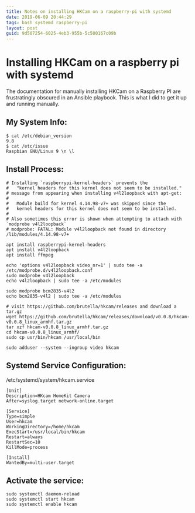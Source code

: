 ```yaml
---
title: Notes on installing HKCam on a raspberry-pi with systemd
date: 2019-06-09 20:44:29
tags: bash systemd raspberry-pi
layout: post
guid: 9d507254-6025-4eb3-955b-5c500167c09b
---
```


# Installing HKCam on a raspberry pi with systemd

The documentation for manually installing HKCam on a Raspberry PI are frustratingly obscured in an Ansible playbook. This is what I did to get it up and running manually.

## My System Info:

    $ cat /etc/debian_version
    9.8
    $ cat /etc/issue
    Raspbian GNU/Linux 9 \n \l


## Install Process:

    # Installing `raspberrypi-kernel-headers` prevents the
    #   "kernel headers for this kernel does not seem to be installed."
    # message from appearing when installing v4l2loopback with apt-get:
    #
    #   Module build for kernel 4.14.98-v7+ was skipped since the
    #   kernel headers for this kernel does not seem to be installed.
    #
    # Also sometimes this error is shown when attempting to attach with `modprobe v4l2loopback`
    # modprobe: FATAL: Module v4l2loopback not found in directory /lib/modules/4.14.98-v7+

    apt install raspberrypi-kernel-headers
    apt install v4l2loopback
    apt install ffmpeg

    echo 'options v4l2loopback video_nr=1' | sudo tee -a /etc/modprobe.d/v4l2loopback.conf
    sudo modprobe v4l2loopback
    echo v4l2loopback | sudo tee -a /etc/modules

    sudo modprobe bcm2835-v4l2
    echo bcm2835-v4l2 | sudo tee -a /etc/modules

    # visit https://github.com/brutella/hkcam/releases and download a tar.gz
    wget https://github.com/brutella/hkcam/releases/download/v0.0.8/hkcam-v0.0.8_linux_armhf.tar.gz
    tar xzf hkcam-v0.0.8_linux_armhf.tar.gz
    cd hkcam-v0.0.8_linux_armhf/
    sudo cp usr/bin/hkcam /usr/local/bin

    sudo adduser --system --ingroup video hkcam

## Systemd Service Configuration:

/etc/systemd/system/hkcam.service

    [Unit]
    Description=HKcam HomeKit Camera
    After=syslog.target network-online.target

    [Service]
    Type=simple
    User=hkcam
    WorkingDirectory=/home/hkcam
    ExecStart=/usr/local/bin/hkcam
    Restart=always
    RestartSec=10
    KillMode=process

    [Install]
    WantedBy=multi-user.target

## Activate the service:

    sudo systemctl daemon-reload
    sudo systemctl start hkcam
    sudo systemctl enable hkcam
